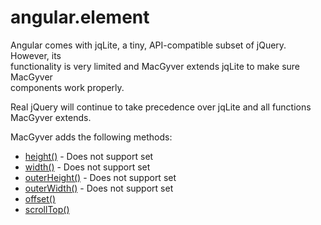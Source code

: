 
angular.element
===
Angular comes with jqLite, a tiny, API-compatible subset of jQuery. However, its  
functionality is very limited and MacGyver extends jqLite to make sure MacGyver  
components work properly.  
  
Real jQuery will continue to take precedence over jqLite and all functions MacGyver extends.  
  
MacGyver adds the following methods:  
- [height()](http://api.jquery.com/height/) - Does not support set  
- [width()](http://api.jquery.com/width/) - Does not support set  
- [outerHeight()](http://api.jquery.com/outerHeight/) - Does not support set  
- [outerWidth()](http://api.jquery.com/outerWidth/) - Does not support set  
- [offset()](http://api.jquery.com/offset/)  
- [scrollTop()](http://api.jquery.com/scrollTop/)  
  
